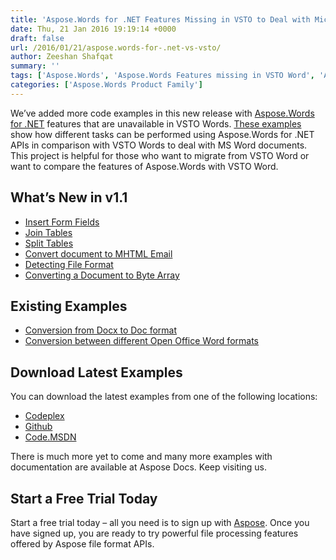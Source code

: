 ```yaml
---
title: 'Aspose.Words for .NET Features Missing in VSTO to Deal with Microsoft Word Documents'
date: Thu, 21 Jan 2016 19:19:14 +0000
draft: false
url: /2016/01/21/aspose.words-for-.net-vs-vsto/
author: Zeeshan Shafqat
summary: ''
tags: ['Aspose.Words', 'Aspose.Words Features missing in VSTO Word', 'Aspose.Words for .NET', 'Code Comparison', 'Features of Aspose.Words for .NET', 'Features unavailable in VSTO Word', 'VSTO', 'VSTO Words']
categories: ['Aspose.Words Product Family']
---
```


We’ve added more code examples in this new release with [Aspose.Words for .NET][1] features that are unavailable in VSTO Words. [These examples][2] show how different tasks can be performed using Aspose.Words for .NET APIs in comparison with VSTO Words to deal with MS Word documents. This project is helpful for those who want to migrate from VSTO Word or want to compare the features of Aspose.Words with VSTO Word.

## What’s New in v1.1

*   [Insert Form Fields][3]
*   [Join Tables][4]
*   [Split Tables][5]
*   [Convert document to MHTML Email][6]
*   [Detecting File Format][7]
*   [Converting a Document to Byte Array][8]

## Existing Examples

*   [Conversion from Docx to Doc format][9]
*   [Conversion between different Open Office Word formats][10]

## Download Latest Examples

You can download the latest examples from one of the following locations:

*   [Codeplex][11]
*   [Github][12]
*   [Code.MSDN][13]

There is much more yet to come and many more examples with documentation are available at Aspose Docs. Keep visiting us.

## Start a Free Trial Today

Start a free trial today – all you need is to sign up with [Aspose][14]. Once you have signed up, you are ready to try powerful file processing features offered by Aspose file format APIs.




[1]: https://products.aspose.com/words/net
[2]: https://docs.aspose.com/
[3]: https://docs.aspose.com/words/net/insert-form-fields/
[4]: https://docs.aspose.com/words/net/join-tables/
[5]: https://docs.aspose.com/words/net/split-tables/
[6]: https://docs.aspose.com/words/net/convert-document-to-mhtml-email/
[7]: https://docs.aspose.com/words/net/detecting-file-format/
[8]: https://docs.aspose.com/words/net/converting-a-document-to-byte-array/
[9]: https://docs.aspose.com/words/net/conversion-from-docx-to-doc-format/
[10]: https://docs.aspose.com/words/net/conversion-between-different-open-office-word-formats/
[11]: https://docs.aspose.com/
[12]: https://github.com/asposewords/Aspose_Words_NET/releases/tag/MissingFeaturesofVSTOv1.1
[13]: https://code.msdn.microsoft.com/AsposeWords-Features-bfd6167c#content
[14]: http://aspose.com




